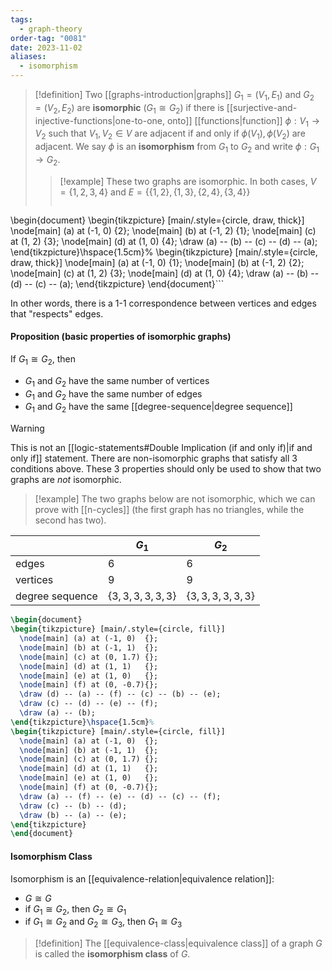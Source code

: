 ```yaml
---
tags:
  - graph-theory
order-tag: "0081"
date: 2023-11-02
aliases:
  - isomorphism
---
```

>[!definition]
>Two [[graphs-introduction|graphs]] $G_{1}=(V_{1},E_{1})$ and $G_{2}=(V_{2},E_{2})$ are **isomorphic** ($G_{1}\cong G_{2}$) if there is [[surjective-and-injective-functions|one-to-one, onto]] [[functions|function]] $\phi:V_{1}\to V_{2}$ such that $V_{1},V_{2}\in V$ are adjacent if and only if $\phi(V_{1}),\,\phi(V_{2})$ are adjacent.
>We say $\phi$ is an **isomorphism** from $G_{1}$ to $G_{2}$ and write $\phi:G_{1}\to G_{2}$.
>>[!example]
>>These two graphs are isomorphic. In both cases, $V=\{ 1,2,3,4 \}$ and $E=\{ \{ 1,2 \},\,\{ 1,3 \},\,\{ 2,4 \},\,\{ 3,4 \} \}$
>>```tikz
\begin{document}
\begin{tikzpicture} [main/.style={circle, draw, thick}]
  \node[main] (a) at (-1, 0) {2};
  \node[main] (b) at (-1, 2) {1};
  \node[main] (c) at (1, 2)  {3};
  \node[main] (d) at (1, 0)  {4};
  \draw (a) -- (b) -- (c) -- (d) -- (a);
\end{tikzpicture}\hspace{1.5cm}%
\begin{tikzpicture} [main/.style={circle, draw, thick}]
  \node[main] (a) at (-1, 0) {1};
  \node[main] (b) at (-1, 2) {2};
  \node[main] (c) at (1, 2)  {3};
  \node[main] (d) at (1, 0)  {4};
  \draw (a) -- (b) -- (d) -- (c) -- (a);
\end{tikzpicture}
\end{document}```

In other words, there is a 1-1 correspondence between vertices and edges that "respects" edges.

#### Proposition (basic properties of isomorphic graphs)
If $G_{1}\cong G_{2}$, then
- $G_{1}$ and $G_{2}$ have the same number of vertices
- $G_{1}$ and $G_{2}$ have the same number of edges
- $G_{1}$ and $G_{2}$ have the same [[degree-sequence|degree sequence]]

>[!warning]
>This is not an [[logic-statements#Double Implication (if and only if)|if and only if]] statement. There are non-isomorphic graphs that satisfy all 3 conditions above. These 3 properties should only be used to show that two graphs are *not* isomorphic.
>>[!example]
>>The two graphs below are not isomorphic, which we can prove with [[n-cycles]] (the first graph has no triangles, while the second has two).
>>
|                 | $G_{1}$                  | $G_{2}$                  |
| --------------- | ------------------- | ------------------- |
| edges           | 6                   | 6                   |
| vertices        | 9                   | 9                   |
| degree sequence | $\{ 3,3,3,3,3,3 \}$          | $\{ 3,3,3,3,3,3 \}$         |

```tikz
\begin{document}
\begin{tikzpicture} [main/.style={circle, fill}]
  \node[main] (a) at (-1, 0)  {};
  \node[main] (b) at (-1, 1)  {};
  \node[main] (c) at (0, 1.7) {};
  \node[main] (d) at (1, 1)   {};
  \node[main] (e) at (1, 0)   {};
  \node[main] (f) at (0, -0.7){};
  \draw (d) -- (a) -- (f) -- (c) -- (b) -- (e);
  \draw (c) -- (d) -- (e) -- (f);
  \draw (a) -- (b);
\end{tikzpicture}\hspace{1.5cm}%
\begin{tikzpicture} [main/.style={circle, fill}]
  \node[main] (a) at (-1, 0)  {};
  \node[main] (b) at (-1, 1)  {};
  \node[main] (c) at (0, 1.7) {};
  \node[main] (d) at (1, 1)   {};
  \node[main] (e) at (1, 0)   {};
  \node[main] (f) at (0, -0.7){};
  \draw (a) -- (f) -- (e) -- (d) -- (c) -- (f);
  \draw (c) -- (b) -- (d);
  \draw (b) -- (a) -- (e);
\end{tikzpicture}
\end{document}
```

#### Isomorphism Class
Isomorphism is an [[equivalence-relation|equivalence relation]]:
- $G\cong G$
- if $G_{1}\cong G_{2}$, then $G_{2}\cong G_{1}$
- if $G_{1}\cong G_{2}$ and $G_{2}\cong G_{3}$, then $G_{1}\cong G_{3}$

>[!definition]
>The [[equivalence-class|equivalence class]] of a graph $G$ is called the **isomorphism class** of $G$.

